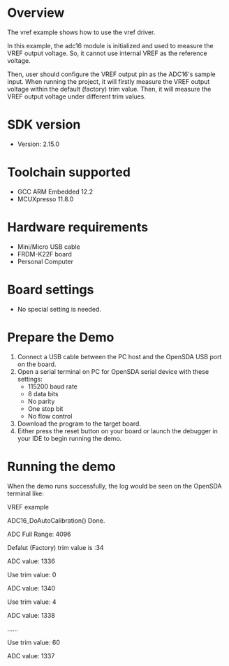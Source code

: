 Overview
========
The vref example shows how to use the vref driver.

In this example, the adc16 module is initialized and used to measure the VREF output voltage. So, it cannot use internal
VREF as the reference voltage.

Then, user should configure the VREF output pin as the ADC16's sample input. When running the project, it will firstly
measure the VREF output voltage within the default (factory) trim value. Then, it will measure the VREF output voltage
under different trim values.

SDK version
===========
- Version: 2.15.0

Toolchain supported
===================
- GCC ARM Embedded  12.2
- MCUXpresso  11.8.0

Hardware requirements
=====================
- Mini/Micro USB cable
- FRDM-K22F board
- Personal Computer

Board settings
==============
- No special setting is needed.

Prepare the Demo
================
1.  Connect a USB cable between the PC host and the OpenSDA USB port on the board.
2.  Open a serial terminal on PC for OpenSDA serial device with these settings:
    - 115200 baud rate
    - 8 data bits
    - No parity
    - One stop bit
    - No flow control
3.  Download the program to the target board.
4.  Either press the reset button on your board or launch the debugger in your IDE to begin running the demo.

Running the demo
================
When the demo runs successfully, the log would be seen on the OpenSDA terminal like:

VREF example

ADC16_DoAutoCalibration() Done.

ADC Full Range: 4096

Defalut (Factory) trim value is :34

ADC value: 1336

Use trim value: 0

ADC value: 1340

Use trim value: 4

ADC value: 1338

......

Use trim value: 60

ADC value: 1337
